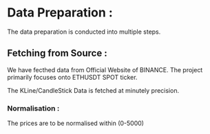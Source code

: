 # Data Preparation : 

The data preparation is conducted into multiple steps. 

## Fetching from Source :

We have fecthed data from Official Website of BINANCE.
The project primarily focuses onto ETHUSDT SPOT ticker.

The KLine/CandleStick Data is fetched at minutely precision.

### Normalisation : 
The prices are to be normalised within (0-5000)
